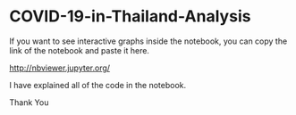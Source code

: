 # COVID-19-in-Thailand-Analysis
If you want to see interactive graphs inside the notebook, you can copy the link of the notebook and paste it here.

http://nbviewer.jupyter.org/

I have explained all of the code in the notebook. 

Thank You
